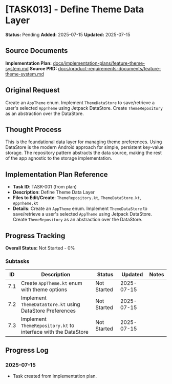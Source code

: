 # [TASK013] - Define Theme Data Layer

**Status:** Pending
**Added:** 2025-07-15
**Updated:** 2025-07-15

## Source Documents
**Implementation Plan:** [docs/implementation-plans/feature-theme-system.md](docs/implementation-plans/feature-theme-system.md)
**Source PRD:** [docs/product-requirements-documents/feature-theme-system.md](docs/product-requirements-documents/feature-theme-system.md)

## Original Request
Create an `AppTheme` enum. Implement `ThemeDataStore` to save/retrieve a user's selected `AppTheme` using Jetpack DataStore. Create `ThemeRepository` as an abstraction over the DataStore.

## Thought Process
This is the foundational data layer for managing theme preferences. Using DataStore is the modern Android approach for simple, persistent key-value storage. The repository pattern abstracts the data source, making the rest of the app agnostic to the storage implementation.

## Implementation Plan Reference
- **Task ID**: TASK-001 (from plan)
- **Description**: Define Theme Data Layer
- **Files to Edit/Create**: `ThemeRepository.kt`, `ThemeDataStore.kt`, `AppTheme.kt`
- **Details**: Create an `AppTheme` enum. Implement `ThemeDataStore` to save/retrieve a user's selected `AppTheme` using Jetpack DataStore. Create `ThemeRepository` as an abstraction over the DataStore.

## Progress Tracking

**Overall Status:** Not Started - 0%

### Subtasks
| ID | Description | Status | Updated | Notes |
|----|-------------|--------|---------|-------|
| 7.1 | Create `AppTheme.kt` enum with theme options | Not Started | 2025-07-15 | |
| 7.2 | Implement `ThemeDataStore.kt` using DataStore Preferences | Not Started | 2025-07-15 | |
| 7.3 | Implement `ThemeRepository.kt` to interface with the DataStore | Not Started | 2025-07-15 | |

## Progress Log
### 2025-07-15
- Task created from implementation plan.
